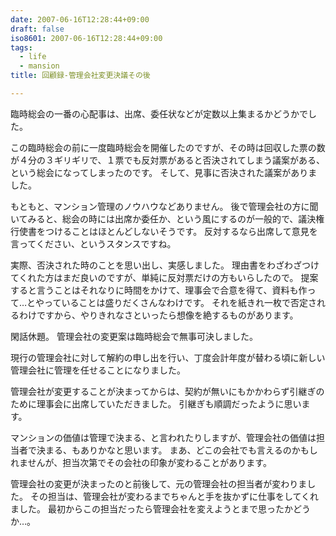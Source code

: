 ```yaml
---
date: 2007-06-16T12:28:44+09:00
draft: false
iso8601: 2007-06-16T12:28:44+09:00
tags:
  - life
  - mansion
title: 回顧録-管理会社変更決議その後

---
```


臨時総会の一番の心配事は、出席、委任状などが定数以上集まるかどうかでした。

この臨時総会の前に一度臨時総会を開催したのですが、その時は回収した票の数が４分の３ギリギリで、１票でも反対票があると否決されてしまう議案がある、という総会になってしまったのです。
そして、見事に否決された議案がありました。

もともと、マンション管理のノウハウなどありません。
後で管理会社の方に聞いてみると、総会の時には出席か委任か、という風にするのが一般的で、議決権行使書をつけることはほとんどしないそうです。
反対するなら出席して意見を言ってください、というスタンスですね。

実際、否決された時のことを思い出し、実感しました。
理由書をわざわざつけてくれた方はまだ良いのですが、単純に反対票だけの方もいらしたので。
提案すると言うことはそれなりに時間をかけて、理事会で合意を得て、資料も作って…とやっていることは盛りだくさんなわけです。
それを紙きれ一枚で否定されるわけですから、やりきれなさといったら想像を絶するものがあります。

閑話休題。
管理会社の変更案は臨時総会で無事可決しました。

現行の管理会社に対して解約の申し出を行い、丁度会計年度が替わる頃に新しい管理会社に管理を任せることになりました。

管理会社が変更することが決まってからは、契約が無いにもかかわらず引継ぎのために理事会に出席していただきました。
引継ぎも順調だったように思います。

マンションの価値は管理で決まる、と言われたりしますが、管理会社の価値は担当者で決まる、もありかなと思います。
まあ、どこの会社でも言えるのかもしれませんが、担当次第でその会社の印象が変わることがあります。

管理会社の変更が決まったのと前後して、元の管理会社の担当者が変わりました。
その担当は、管理会社が変わるまでちゃんと手を抜かずに仕事をしてくれました。
最初からこの担当だったら管理会社を変えようとまで思ったかどうか…。
